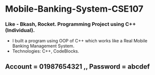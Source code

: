 # Mobile-Banking-System-CSE107

### Like - Bkash, Rocket. Programming Project using C++ (Individual).
- I built a program using OOP of C++ which works like a Real Mobile Banking Management System.
- Technologies: C++, CodeBlocks.

## Account = 01987654321 ,, Password = abcdef
